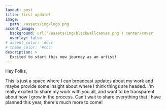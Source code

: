 ```yaml
---
layout: post
title: first update!
image: 
  path: /assets/img/logo.png
accent_image: 
  background: url('/assets/img/blackwallcanvas.png') center/cover
  overlay: false
# accent_color: '#ccc'
# theme_color: '#ccc'
description: >
  Excited to start this new journey as an artist!
---
```


Hey Folks, 

This is just a space where I can broadcast updates about my work and maybe provide some insight about where I think things are headed. I'm really excited to share my work with you all, and want to be transparent about how I grow in the process. Can't wait to share everything that I have planned this year, there's much more to come!


